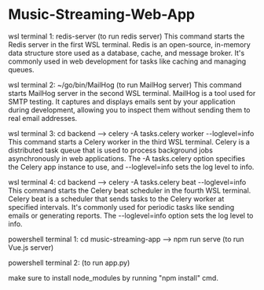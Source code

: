 # Music-Streaming-Web-App

wsl terminal 1: redis-server (to run redis server)
This command starts the Redis server in the first WSL terminal. Redis is an open-source, in-memory data structure store used as a database, cache, and message broker. It's commonly used in web development for tasks like caching and managing queues.

wsl terminal 2: ~/go/bin/MailHog (to run MailHog server)
This command starts MailHog server in the second WSL terminal. MailHog is a tool used for SMTP testing. It captures and displays emails sent by your application during development, allowing you to inspect them without sending them to real email addresses.

wsl terminal 3: cd backend --> celery -A tasks.celery worker --loglevel=info
This command starts a Celery worker in the third WSL terminal. Celery is a distributed task queue that is used to process background jobs asynchronously in web applications. The -A tasks.celery option specifies the Celery app instance to use, and --loglevel=info sets the log level to info.

wsl terminal 4: cd backend --> celery -A tasks.celery beat --loglevel=info
This command starts the Celery beat scheduler in the fourth WSL terminal. Celery beat is a scheduler that sends tasks to the Celery worker at specified intervals. It's commonly used for periodic tasks like sending emails or generating reports. The --loglevel=info option sets the log level to info.

powershell terminal 1: cd music-streaming-app --> npm run serve (to run Vue.js server)

powershell terminal 2: (to run app.py)

make sure to install node_modules by running "npm install" cmd.
